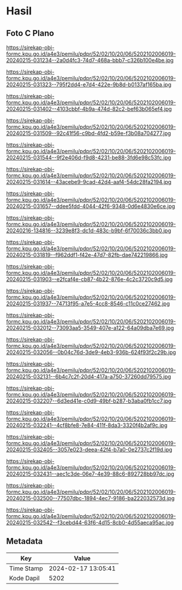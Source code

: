 # Hasil

## Foto C Plano

https://sirekap-obj-formc.kpu.go.id/a4e3/pemilu/pdpr/52/02/10/20/06/5202102006019-20240215-031234--2a0d4fc3-74d7-468a-bbb7-c326b100e4be.jpg

https://sirekap-obj-formc.kpu.go.id/a4e3/pemilu/pdpr/52/02/10/20/06/5202102006019-20240215-031323--795f2dd4-e7d4-422e-9b8d-b0137af165ba.jpg

https://sirekap-obj-formc.kpu.go.id/a4e3/pemilu/pdpr/52/02/10/20/06/5202102006019-20240215-031402--4103cbbf-4b9a-474d-82c2-bef63b065ef4.jpg

https://sirekap-obj-formc.kpu.go.id/a4e3/pemilu/pdpr/52/02/10/20/06/5202102006019-20240215-031509--92c41f56-c9bd-4fd2-b59e-f3b08a704277.jpg

https://sirekap-obj-formc.kpu.go.id/a4e3/pemilu/pdpr/52/02/10/20/06/5202102006019-20240215-031544--9f2e406d-f9d8-4231-be88-3fd6e98c53fc.jpg

https://sirekap-obj-formc.kpu.go.id/a4e3/pemilu/pdpr/52/02/10/20/06/5202102006019-20240215-031614--43acebe9-9cad-42d4-aaf4-54dc28fa2194.jpg

https://sirekap-obj-formc.kpu.go.id/a4e3/pemilu/pdpr/52/02/10/20/06/5202102006019-20240215-031657--ddee5fdd-4044-42f6-9348-0d6e4830e6ce.jpg

https://sirekap-obj-formc.kpu.go.id/a4e3/pemilu/pdpr/52/02/10/20/06/5202102006019-20240216-134816--3239e8f3-dc1d-483c-b9bf-6f70036c3bb0.jpg

https://sirekap-obj-formc.kpu.go.id/a4e3/pemilu/pdpr/52/02/10/20/06/5202102006019-20240215-031819--f962ddf1-f42e-47d7-82fb-dae742219866.jpg

https://sirekap-obj-formc.kpu.go.id/a4e3/pemilu/pdpr/52/02/10/20/06/5202102006019-20240215-031903--e2fcaf4e-cb87-4b22-876e-4c2c3720c9d5.jpg

https://sirekap-obj-formc.kpu.go.id/a4e3/pemilu/pdpr/52/02/10/20/06/5202102006019-20240215-031937--74713f95-a7e5-4cc8-8546-c11c0ce27462.jpg

https://sirekap-obj-formc.kpu.go.id/a4e3/pemilu/pdpr/52/02/10/20/06/5202102006019-20240215-032012--73093aa5-3549-407e-a122-64a09dba7e69.jpg

https://sirekap-obj-formc.kpu.go.id/a4e3/pemilu/pdpr/52/02/10/20/06/5202102006019-20240215-032056--0b04c76d-3de9-4eb3-936b-624f93f2c29b.jpg

https://sirekap-obj-formc.kpu.go.id/a4e3/pemilu/pdpr/52/02/10/20/06/5202102006019-20240215-032131--6b4c7c2f-20d4-417a-a750-37260dd79575.jpg

https://sirekap-obj-formc.kpu.go.id/a4e3/pemilu/pdpr/52/02/10/20/06/5202102006019-20240215-032207--6d3ed41e-c0d9-49bf-b287-b3aba0fb1cc7.jpg

https://sirekap-obj-formc.kpu.go.id/a4e3/pemilu/pdpr/52/02/10/20/06/5202102006019-20240215-032241--4cf8bfe8-7e84-411f-8da3-3320f4b2af9c.jpg

https://sirekap-obj-formc.kpu.go.id/a4e3/pemilu/pdpr/52/02/10/20/06/5202102006019-20240215-032405--3057e023-deea-42f4-b7a0-0e2737c2f19d.jpg

https://sirekap-obj-formc.kpu.go.id/a4e3/pemilu/pdpr/52/02/10/20/06/5202102006019-20240215-032431--aec1c3de-06e7-4e39-88c6-892728bb97dc.jpg

https://sirekap-obj-formc.kpu.go.id/a4e3/pemilu/pdpr/52/02/10/20/06/5202102006019-20240215-032500--77507dbc-1894-4ec7-9186-ba222032573d.jpg

https://sirekap-obj-formc.kpu.go.id/a4e3/pemilu/pdpr/52/02/10/20/06/5202102006019-20240215-032542--f3cebd44-63f6-4d15-8cb0-4d55aeca95ac.jpg


## Metadata

| Key        | Value               |
| ---------- | ------------------- |
| Time Stamp | 2024-02-17 13:05:41 |
| Kode Dapil | 5202                |



